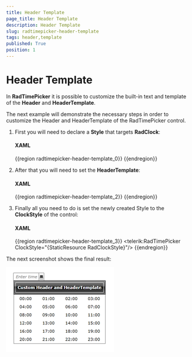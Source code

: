 ```yaml
---
title: Header Template
page_title: Header Template
description: Header Template
slug: radtimepicker-header-template
tags: header,template
published: True
position: 1
---
```


# Header Template

In __RadTimePicker__ it is possible to customize the built-in text and template of the __Header__ and __HeaderTemplate__.        

The next example will demonstrate the necessary steps in order to customize the Header and HeaderTemplate of the RadTimePicker control.        

1. First you will need to declare a __Style__ that targets __RadClock__:            

	#### __XAML__

	{{region radtimepicker-header-template_0}}
		<Style x:Key="RadClockStyle" TargetType="telerik:RadClock" >
		
		</Style>
	{{endregion}}

1. Next you will need to set the __Header__ property of the newly declared Style:            

	#### __XAML__

	{{region radtimepicker-header-template_1}}
		<Style x:Key="RadClockStyle" TargetType="telerik:RadClock" >
			<Setter Property="Header" Value="Custom Header and HeaderTemplate"/>
		</Style>
	{{endregion}}

1. After that you will need to set the __HeaderTemplate__:            

	#### __XAML__

	{{region radtimepicker-header-template_2}}
		<Style x:Key="RadClockStyle" TargetType="telerik:RadClock" >
			<Setter Property="Header" Value="Custom Header and HeaderTemplate"/>
			<Setter Property="HeaderTemplate">
				<Setter.Value>
					<DataTemplate>
						<Border BorderBrush="White" BorderThickness="1" Margin="3">
							<TextBlock Text="{Binding}" Margin="5"/>
						</Border>
					</DataTemplate>
				</Setter.Value>
			</Setter>
		</Style>
	{{endregion}}

1. Finally all you need to do is set the newly created Style to the __ClockStyle__ of the control:            

	#### __XAML__

	{{region radtimepicker-header-template_3}}
		<telerik:RadTimePicker ClockStyle="{StaticResource RadClockStyle}"/>
	{{endregion}}

The next screenshot shows the final result:

![radtimepicker-header-template-1](images/radtimepicker-header-template-1.png)
